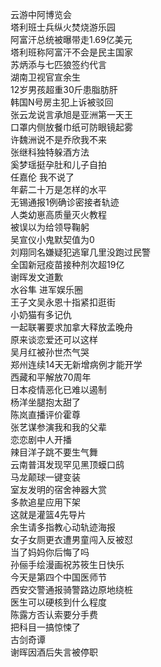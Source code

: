 云游中阿博览会  
塔利班士兵纵火焚烧游乐园  
阿富汗总统被曝带走1.69亿美元  
塔利班称阿富汗不会是民主国家  
苏炳添与七匹狼签约代言  
湖南卫视官宣余生  
12岁男孩超重30斤患脂肪肝  
韩国N号房主犯上诉被驳回  
张云龙说言承旭是亚洲第一天王  
口罩内侧放餐巾纸可防眼镜起雾  
许魏洲说不是乔欣我不来  
张继科独特躲酒方法  
奚梦瑶挺孕肚和儿子自拍  
任嘉伦 我不说了  
年薪二十万是怎样的水平  
无锡通报1例确诊密接者轨迹  
人类幼崽高质量灭火教程  
被误以为给领导鞠躬  
吴宣仪小鬼默契值为0  
刘翔同名嫌疑犯逃窜几里没跑过民警  
全国新冠疫苗接种剂次超19亿  
谢晖发文道歉  
水谷隼 进军娱乐圈  
王子文吴永恩十指紧扣逛街  
小奶猫有多记仇  
一起联署要求加拿大释放孟晚舟  
原来谈恋爱还可以这样  
吴月红被孙世杰气哭  
郑州连续14天无新增病例才能开学  
西藏和平解放70周年  
日本疫情恶化已难以遏制  
杨洋坐腿抱太甜了  
陈岚直播评价霍尊  
张艺谋参演我和我的父辈  
恋恋剧中人开播  
辣目洋子跳不要生气舞  
云南普洱发现罕见黑顶蟆口鸱  
马龙颠球一键变装  
室友发明的宿舍神器大赏  
多款追星应用下架  
这就是灌篮4先导片  
余生请多指教心动轨迹海报  
女子女厕更衣遭男童闯入反被怼  
当了妈妈你后悔了吗  
孙俪手绘漫画祝苏筱生日快乐  
今天是第四个中国医师节  
西安交警通报骑警路边原地绕桩  
医生可以硬核到什么程度  
陈露方否认索要分手费  
把科目一搞惊悚了  
古剑奇谭  
谢晖因酒后失言被停职  
